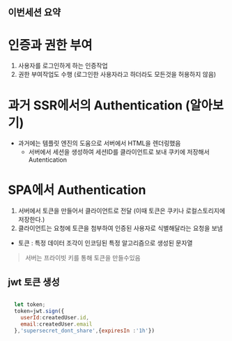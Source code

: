 ## 이번세션 요약

# 인증과 권한 부여
1. 사용자를 로그인하게 하는 인증작업
2. 권한 부여작업도 수행 (로그인한 사용자라고 하더라도 모든것을 허용하지 않음)


# 과거 SSR에서의 Authentication (알아보기)
- 과거에는 템플릿 엔진의 도움으로 서버에서 HTML을 렌더링했음
  - 서버에서 세션을 생성하여 세션ID를 클라이언트로 보내 쿠키에 저장해서 Autentication 


# SPA에서 Authentication
1. 서버에서 토큰을 만들어서 클라이언트로 전달 (이때 토큰은 쿠키나 로컬스토리지에 저장한다.)
2. 클라이언트는 요청에 토큰을 첨부하여 인증된 사용자로 식별해달라는 요청을 보냄

- 토큰 : 특정 데이터 조각이 인코딩된 특정 알고리즘으로 생성된 문자열
> 서버는 프라이빗 키를 통해 토큰을 만들수있음


## jwt 토큰 생성

~~~ js

  let token;
  token=jwt.sign({
    userId:createdUser.id,
    email:createdUser.email
  },'supersecret_dont_share',{expiresIn :'1h'}) 


~~~